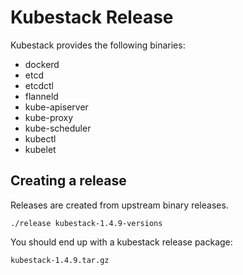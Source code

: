 # Kubestack Release

Kubestack provides the following binaries:

* dockerd
* etcd
* etcdctl
* flanneld
* kube-apiserver
* kube-proxy
* kube-scheduler
* kubectl
* kubelet

## Creating a release

Releases are created from upstream binary releases.

```
./release kubestack-1.4.9-versions
```

You should end up with a kubestack release package:

```
kubestack-1.4.9.tar.gz
```
